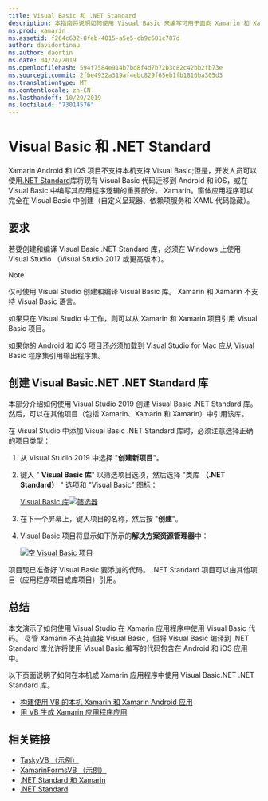 ```yaml
---
title: Visual Basic 和 .NET Standard
description: 本指南将说明如何使用 Visual Basic 来编写可用于面向 Xamarin 和 Xamarin 的解决方案的 .NET Standard 项目。
ms.prod: xamarin
ms.assetid: f264c632-8feb-4015-a5e5-cb9c681c787d
author: davidortinau
ms.author: daortin
ms.date: 04/24/2019
ms.openlocfilehash: 594f7584e914b7bd8f4d7b72b3c82c42bb2fb73e
ms.sourcegitcommit: 2fbe4932a319af4ebc829f65eb1fb1816ba305d3
ms.translationtype: MT
ms.contentlocale: zh-CN
ms.lasthandoff: 10/29/2019
ms.locfileid: "73014576"
---
```

# <a name="visual-basic-and-net-standard"></a>Visual Basic 和 .NET Standard

Xamarin Android 和 iOS 项目不支持本机支持 Visual Basic;但是，开发人员可以使用[.NET Standard](~/cross-platform/app-fundamentals/net-standard.md)库将现有 Visual Basic 代码迁移到 Android 和 iOS，或在 Visual Basic 中编写其应用程序逻辑的重要部分。 Xamarin。窗体应用程序可以完全在 Visual Basic 中创建（自定义呈现器、依赖项服务和 XAML 代码隐藏）。

## <a name="requirements"></a>要求

若要创建和编译 Visual Basic .NET Standard 库，必须在 Windows 上使用 Visual Studio （Visual Studio 2017 或更高版本）。

> [!NOTE]
> 仅可使用 Visual Studio 创建和编译 Visual Basic 库。 Xamarin 和 Xamarin 不支持 Visual Basic 语言。
>
> 如果只在 Visual Studio 中工作，则可以从 Xamarin 和 Xamarin 项目引用 Visual Basic 项目。
>
> 如果你的 Android 和 iOS 项目还必须加载到 Visual Studio for Mac 应从 Visual Basic 程序集引用输出程序集。

## <a name="creating-a-visual-basicnet-net-standard-library"></a>创建 Visual Basic.NET .NET Standard 库

本部分介绍如何使用 Visual Studio 2019 创建 Visual Basic .NET Standard 库。
然后，可以在其他项目（包括 Xamarin、Xamarin 和 Xamarin）中引用该库。

在 Visual Studio 中添加 Visual Basic .NET Standard 库时，必须注意选择正确的项目类型：

1. 从 Visual Studio 2019 中选择 "**创建新项目**"。

2. 键入 " **Visual Basic 库**" 以筛选项目选项，然后选择 "类库 **（.NET Standard）** " 选项和 "Visual Basic" 图标：

    [Visual Basic 库![筛选器](xamarin-forms-images/06-sml.png)](xamarin-forms-images/06.png#lightbox)

3. 在下一个屏幕上，键入项目的名称，然后按 "**创建**"。

4. Visual Basic 项目将显示如下所示的**解决方案资源管理器**中：

    [![空 Visual Basic 项目](images/new-library-sml.png)](images/new-library.png#lightbox)

项目现已准备好 Visual Basic 要添加的代码。 .NET Standard 项目可以由其他项目（应用程序项目或库项目）引用。

## <a name="summary"></a>总结

本文演示了如何使用 Visual Studio 在 Xamarin 应用程序中使用 Visual Basic 代码。 尽管 Xamarin 不支持直接 Visual Basic，但将 Visual Basic 编译到 .NET Standard 库允许将使用 Visual Basic 编写的代码包含在 Android 和 iOS 应用中。

以下页面说明了如何在本机或 Xamarin 应用程序中使用 Visual Basic.NET .NET Standard 库。

- [构建使用 VB 的本机 Xamarin 和 Xamarin Android 应用](native-apps.md)
- [用 VB 生成 Xamarin 应用程序应用](xamarin-forms.md)

## <a name="related-links"></a>相关链接

- [TaskyVB （示例）](https://docs.microsoft.com/samples/xamarin/mobile-samples/visualbasic-taskyvb/)
- [XamarinFormsVB （示例）](https://docs.microsoft.com/samples/xamarin/mobile-samples/visualbasic-xamarinformsvb/)
- [.NET Standard 和 Xamarin](~/cross-platform/app-fundamentals/net-standard.md)
- [.NET Standard](/dotnet/standard/net-standard/)
